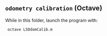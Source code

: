 ## `odometry calibration` (Octave)

While in this folder, launch the program with:
 
     octave LSOdomCalib.m

